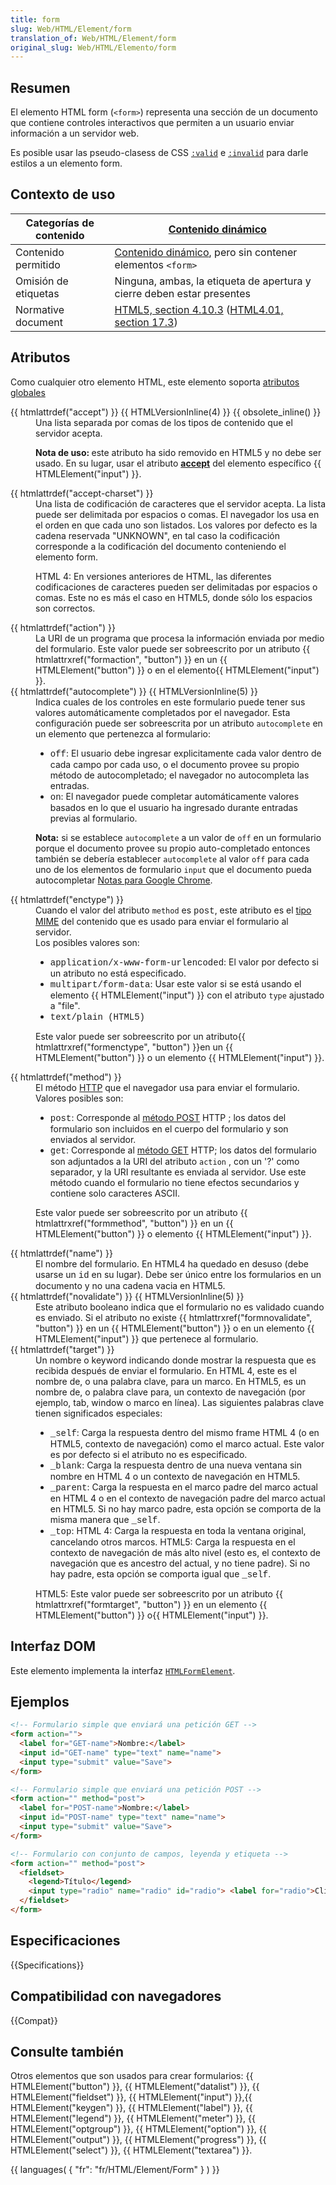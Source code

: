 ```yaml
---
title: form
slug: Web/HTML/Element/form
translation_of: Web/HTML/Element/form
original_slug: Web/HTML/Elemento/form
---
```

## Resumen

El elemento HTML form (`<form>`) representa una sección de un documento que contiene controles interactivos que permiten a un usuario enviar información a un servidor web.

Es posible usar las pseudo-clasess de CSS [`:valid`](/es/CSS/%3Avalid) e [`:invalid`](/es/CSS/%3Ainvalid) para darle estilos a un elemento form.

## Contexto de uso

| Categorías de contenido | [Contenido dinámico](/en/HTML/Content_categories#flow_content)                                                                                                                        |
| ----------------------- | ------------------------------------------------------------------------------------------------------------------------------------------------------------------------------------- |
| Contenido permitido     | [Contenido dinámico](/en/HTML/Content_categories#flow_content), pero sin contener elementos `<form>`                                                                                  |
| Omisión de etiquetas    | Ninguna, ambas, la etiqueta de apertura y cierre deben estar presentes                                                                                                                |
| Normative document      | [HTML5, section 4.10.3](http://www.w3.org/TR/html5/forms.html#the-form-element) ([HTML4.01, section 17.3](http://www.w3.org/TR/1999/REC-html401-19991224/interact/forms.html#h-17.3)) |

## Atributos

Como cualquier otro elemento HTML, este elemento soporta [atributos globales](/en/HTML/Global_attributes)

<dl><dt>{{ htmlattrdef("accept") }} {{ HTMLVersionInline(4) }} {{ obsolete_inline() }}</dt><dd>Una lista separada por comas de los tipos de contenido que el servidor acepta.<br><div class="note"><p><strong>Nota de uso: </strong>este atributo ha sido removido en HTML5 y no debe ser usado. En su lugar, usar el atributo <strong><a href="/es/HTML/Element/Input#attr-accept" title="/en/HTML/Element/Input#attr-accept">accept</a></strong> del elemento específico {{ HTMLElement("input") }}.</p></div></dd><dt>{{ htmlattrdef("accept-charset") }}</dt><dd>Una lista de codificación de caracteres que el servidor acepta. La lista puede ser delimitada por espacios o comas. El navegador los usa en el orden en que cada uno son listados. Los valores por defecto es la cadena reservada "UNKNOWN", en tal caso la codificación corresponde a la codificación del documento conteniendo el elemento form.<br><p>HTML 4: En versiones anteriores de HTML, las diferentes codificaciones de caracteres pueden ser delimitadas por espacios o comas. Este no es más el caso en HTML5, donde sólo los espacios son correctos.</p></dd><dt>{{ htmlattrdef("action") }}</dt><dd>La URI de un programa que procesa la información enviada por medio del formulario. Este valor puede ser sobreescrito por un atributo {{ htmlattrxref("formaction", "button") }} en un {{ HTMLElement("button") }} o en el elemento{{ HTMLElement("input") }}.</dd><dt>{{ htmlattrdef("autocomplete") }} {{ HTMLVersionInline(5) }}</dt><dd>Indica cuales de los controles en este formulario puede tener sus valores automáticamente completados por el navegador. Esta configuración puede ser sobreescrita por un atributo <code>autocomplete</code> en un elemento que pertenezca al formulario:<ul><li><span style="font-family: Courier New;">off</span>: El usuario debe ingresar explicitamente cada valor dentro de cada campo por cada uso, o el documento provee su propio método de autocompletado; el navegador no autocompleta las entradas.</li><li><span style="font-family: Courier New;">on</span>: El navegador puede completar automáticamente valores basados en lo que el usuario ha ingresado durante entradas previas al formulario.</li></ul><div class="note"><p><strong>Nota:</strong> si se establece <code>autocomplete</code> a un valor de <code>off</code> en un formulario porque el documento provee su propio auto-completado entonces también se debería establecer <code>autocomplete</code> al valor <code>off</code> para cada uno de los elementos de formulario <code>input</code> que el documento pueda autocompletar <a href="#notas_para_google_chrome">Notas para Google Chrome</a>.</p></div></dd><dt>{{ htmlattrdef("enctype") }}</dt><dd>Cuando el valor del atributo <code>method</code> es <span style="font-family: Courier New;">post</span>, este atributo es el <a href="http://en.wikipedia.org/wiki/Mime_type">tipo MIME</a> del contenido que es usado para enviar el formulario al servidor.</dd><dd>Los posibles valores son:<ul><li><span style="font-family: Courier New;">application/x-www-form-urlencoded</span>: El valor por defecto si un atributo no está especificado.</li><li><span style="font-family: Courier New;">multipart/form-data</span>: Usar este valor si se está usando el elemento {{ HTMLElement("input") }} con el atributo <code>type</code> ajustado a "file".</li><li><span style="font-family: Courier New;">text/plain (HTML5)</span></li></ul><p>Este valor puede ser sobreescrito por un atributo{{ htmlattrxref("formenctype", "button") }}en un {{ HTMLElement("button") }} o un elemento {{ HTMLElement("input") }}.</p></dd><dt>{{ htmlattrdef("method") }}</dt><dd>El método <a class="external" href="http://www.w3.org/Protocols/rfc2616/rfc2616.html">HTTP</a> que el navegador usa para enviar el formulario. Valores posibles son:<ul><li><span style="font-family: Courier New;">post</span>: Corresponde al <a href="http://www.w3.org/Protocols/rfc2616/rfc2616-sec9.html#sec9.5">método POST</a> HTTP ; los datos del formulario son incluidos en el cuerpo del formulario y son enviados al servidor.</li><li><span style="font-family: Courier New;">get</span>: Corresponde al <a href="http://www.w3.org/Protocols/rfc2616/rfc2616-sec9.html#sec9.3">método GET</a> HTTP; los datos del formulario son adjuntados a la URI del atributo <code>action</code> , con un '?' como separador, y la URI resultante es enviada al servidor. Use este método cuando el formulario no tiene efectos secundarios y contiene solo caracteres ASCII.</li></ul><p>Este valor puede ser sobreescrito por un atributo {{ htmlattrxref("formmethod", "button") }} en un {{ HTMLElement("button") }} o elemento {{ HTMLElement("input") }}.</p></dd><dt>{{ htmlattrdef("name") }}</dt><dd>El nombre del formulario. En HTML4 ha quedado en desuso (debe usarse un <span style="font-family: Courier New;">id</span> en su lugar). Debe ser único entre los formularios en un documento y no una cadena vacia en HTML5.</dd><dt>{{ htmlattrdef("novalidate") }} {{ HTMLVersionInline(5) }}</dt><dd>Este atributo booleano indica que el formulario no es validado cuando es enviado. Si el atributo no existe {{ htmlattrxref("formnovalidate", "button") }} en un {{ HTMLElement("button") }} o en un elemento {{ HTMLElement("input") }} que pertenece al formulario.</dd><dt>{{ htmlattrdef("target") }}</dt><dd>Un nombre o keyword indicando donde mostrar la respuesta que es recibida después de enviar el formulario. En HTML 4, este es el nombre de, o una palabra clave, para un marco. En HTML5, es un nombre de, o palabra clave para, un contexto de navegación (por ejemplo, tab, window o marco en línea). Las siguientes palabras clave tienen significados especiales:<ul><li><span style="font-family: Courier New;">_self</span>: Carga la respuesta dentro del mismo frame HTML 4 (o en HTML5, contexto de navegación) como el marco actual. Este valor es por defecto si el atributo no es especificado.</li><li><span style="font-family: Courier New;">_blank</span>: Carga la respuesta dentro de una nueva ventana sin nombre en HTML 4 o un contexto de navegación en HTML5.</li><li><span style="font-family: Courier New;">_parent</span>: Carga la respuesta en el marco padre del marco actual en HTML 4 o en el contexto de navegación padre del marco actual en HTML5. Si no hay marco padre, esta opción se comporta de la misma manera que <span style="font-family: Courier New;">_self</span>.</li><li><span style="font-family: Courier New;">_top</span>: HTML 4: Carga la respuesta en toda la ventana original, cancelando otros marcos. HTML5: Carga la respuesta en el contexto de navegación de más alto nivel (esto es, el contexto de navegación que es ancestro del actual, y no tiene padre). Si no hay padre, esta opción se comporta igual que <span style="font-family: Courier New;">_self</span>.</li></ul><p>HTML5: Este valor puede ser sobreescrito por un atributo {{ htmlattrxref("formtarget", "button") }} en un elemento {{ HTMLElement("button") }} o{{ HTMLElement("input") }}.</p></dd></dl>

## Interfaz DOM

Este elemento implementa la interfaz [`HTMLFormElement`](/es/DOM/HTMLFormElement "en/DOM/form").

## Ejemplos

```html
<!-- Formulario simple que enviará una petición GET -->
<form action="">
  <label for="GET-name">Nombre:</label>
  <input id="GET-name" type="text" name="name">
  <input type="submit" value="Save">
</form>

<!-- Formulario simple que enviará una petición POST -->
<form action="" method="post">
  <label for="POST-name">Nombre:</label>
  <input id="POST-name" type="text" name="name">
  <input type="submit" value="Save">
</form>

<!-- Formulario con conjunto de campos, leyenda y etiqueta -->
<form action="" method="post">
  <fieldset>
    <legend>Título</legend>
    <input type="radio" name="radio" id="radio"> <label for="radio">Clic aquí</label>
  </fieldset>
</form>
```

## Especificaciones

{{Specifications}}

## Compatibilidad con navegadores

{{Compat}}

## Consulte también

Otros elementos que son usados para crear formularios: {{ HTMLElement("button") }}, {{ HTMLElement("datalist") }}, {{ HTMLElement("fieldset") }}, {{ HTMLElement("input") }},{{ HTMLElement("keygen") }}, {{ HTMLElement("label") }}, {{ HTMLElement("legend") }}, {{ HTMLElement("meter") }}, {{ HTMLElement("optgroup") }}, {{ HTMLElement("option") }}, {{ HTMLElement("output") }}, {{ HTMLElement("progress") }}, {{ HTMLElement("select") }}, {{ HTMLElement("textarea") }}.

{{ languages( { "fr": "fr/HTML/Element/Form" } ) }}
